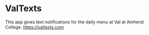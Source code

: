 # ValTexts

This app gives text notifications for the daily menu at Val at Amherst College. https://valtexts.com
